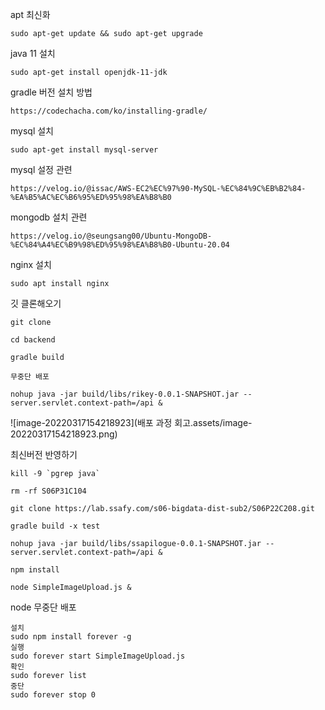 apt 최신화

```
sudo apt-get update && sudo apt-get upgrade
```



java 11 설치

```
sudo apt-get install openjdk-11-jdk
```



gradle 버전 설치 방법

```
https://codechacha.com/ko/installing-gradle/
```



mysql 설치

```
sudo apt-get install mysql-server
```



mysql 설정 관련

```
https://velog.io/@issac/AWS-EC2%EC%97%90-MySQL-%EC%84%9C%EB%B2%84-%EA%B5%AC%EC%B6%95%ED%95%98%EA%B8%B0
```



mongodb 설치 관련

```
https://velog.io/@seungsang00/Ubuntu-MongoDB-%EC%84%A4%EC%B9%98%ED%95%98%EA%B8%B0-Ubuntu-20.04
```



nginx 설치

```
sudo apt install nginx
```





깃 클론해오기

```
git clone
```



```
cd backend
```



```
gradle build
```



```
무중단 배포

nohup java -jar build/libs/rikey-0.0.1-SNAPSHOT.jar --server.servlet.context-path=/api &
```



![image-20220317154218923](배포 과정 회고.assets/image-20220317154218923.png)



최신버전 반영하기

```
kill -9 `pgrep java`

rm -rf S06P31C104

git clone https://lab.ssafy.com/s06-bigdata-dist-sub2/S06P22C208.git

gradle build -x test

nohup java -jar build/libs/ssapilogue-0.0.1-SNAPSHOT.jar --server.servlet.context-path=/api &

npm install

node SimpleImageUpload.js &

```



node 무중단 배포

```
설치
sudo npm install forever -g
실행
sudo forever start SimpleImageUpload.js
확인
sudo forever list
중단
sudo forever stop 0
```


